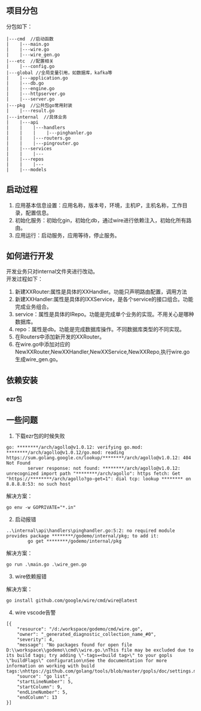 ## 项目分包
分包如下：
```
|---cmd  //启动函数
|    |---main.go  
|    |---wire.go  
|    |---wire_gen.go  
|---etc  //配置相关
|    |---config.go  
|---global //全局变量引用，如数据库，kafka等
|    |---application.go
|    |---db.go
|    |---engine.go
|    |---httpserver.go
|    |---server.go
|---pkg  //公共包go常用封装
|    |---result.go  
|---internal  //具体业务
|    |---api  
|    |    |---handlers
|    |    |    |---pinghanler.go  
|    |    |---routers.go  
|    |    |---pingrouter.go  
|    |---services
|    |    |---
|    |---repos
|    |    |---
|    |---models

```
## 启动过程
1. 应用基本信息设置：应用名称，版本号，环境，主机IP，主机名称，工作目录，配置信息。   
2. 初始化服务：初始化gin，初始化db，通过wire进行依赖注入，初始化所有路由。    
3. 应用运行：启动服务，应用等待，停止服务。  

## 如何进行开发
开发业务只对internal文件夹进行改动。  
开发过程如下：  
1. 新建XXRouter:属性是具体的XXHandler。功能只声明路由配置，调用方法
2. 新建XXHandler:属性是具体的IXXService，是各个service的接口组合。功能完成业务组合。  
3. service：属性是具体的IRepo。功能是完成单个业务的实现。不用关心是哪种数据库。
4. repo：属性是db。功能是完成数据库操作。不同数据库类型的不同实现。  
5. 在Routers中添加新开发的XXRouter。  
6. 在wire.go中添加对应的NewXXRouter,NewXXHandler,NewXXService,NewXXRepo,执行wire.go生成wire_gen.go。  

## 依赖安装

### 

### ezr包

## 一些问题  

1. 下载ezr包的时候失败
```
go: ********/arch/agollo@v1.0.12: verifying go.mod: ********/arch/agollo@v1.0.12/go.mod: reading https://sum.golang.google.cn/lookup/********/arch/agollo@v1.0.12: 404 Not Found
        server response: not found: ********/arch/agollo@v1.0.12: unrecognized import path "********/arch/agollo": https fetch: Get "https://********/arch/agollo?go-get=1": dial tcp: lookup ******** on 8.8.8.8:53: no such host
```
解决方案：
```
go env -w GOPRIVATE="*.in"
```
2. 启动报错
```
..\internal\api\handlers\pinghandler.go:5:2: no required module provides package ********/godemo/internal/pkg; to add it:
        go get ********/godemo/internal/pkg
```
解决方案：
```
go run .\main.go .\wire_gen.go
```
3. wire依赖报错

解决方案：
```
go install github.com/google/wire/cmd/wire@latest
```
4. wire vscode告警
```
[{
	"resource": "/d:/workspace/godemo/cmd/wire.go",
	"owner": "_generated_diagnostic_collection_name_#0",
	"severity": 4,
	"message": "No packages found for open file D:\\workspace\\godemo\\cmd\\wire.go.\nThis file may be excluded due to its build tags; try adding \"-tags=<build tag>\" to your gopls \"buildFlags\" configuration\nSee the documentation for more information on working with build tags:\nhttps://github.com/golang/tools/blob/master/gopls/doc/settings.md#buildflags.",
	"source": "go list",
	"startLineNumber": 5,
	"startColumn": 9,
	"endLineNumber": 5,
	"endColumn": 13
}]
```

